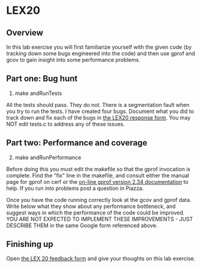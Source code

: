 # LEX20

## Overview
In this lab exercise you will first familiarize yourself with the given code (by tracking down some bugs engineered into the code) and then use gprof and gcov to gain insight into some performance problems.

## Part one: Bug hunt
1) make andRunTests

All the tests should pass.  They do not.  There is a segmentation fault when you try to run the tests.  I have created four bugs.  Document what you did to track down and fix each of the bugs in [the LEX20 response form](https://forms.office.com/Pages/ResponsePage.aspx?id=ikpGlu34sUCZ4l9rUKICULvi_w1JTR1FnU3_jSUEFttURVY1TUVKNzU4MFNZMldHRzlGODgzQzhNQi4u).  You may NOT edit tests.c to address any of these issues.


## Part two: Performance and coverage

2) make andRunPerformance

Before doing this you must edit the makefile so that the gprof invocation is complete.  Find the "fix" line in the makefile, and consult either the manual page for gprof on cerf or the [on-line gprof version 2.34 documentation](https://sourceware.org/binutils/docs-2.34/gprof/index.html) to help.  If you run into problems post a question in Piazza.

Once you have the code running correctly look at the gcov and gprof data.  Write below what they show about any performance bottleneck, and suggest ways in which the performance of the code could be improved.  YOU ARE NOT EXPECTED TO IMPLEMENT THESE IMPROVEMENTS - JUST DESCRIBE THEM in the same Google form referenced above.

## Finishing up

Open [the LEX 20 feedback form](https://docs.google.com/forms/d/e/1FAIpQLSc2zUKT863BQd2_szdZwfP5IPDqjPuA1I38vgwgEgcP5I9PDw/viewform?usp=sf_link) and give your thoughts on this lab exercise.
